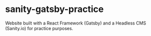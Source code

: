 # sanity-gatsby-practice
Website built with a React Framework (Gatsby) and a Headless CMS (Sanity.io) for practice purposes.
